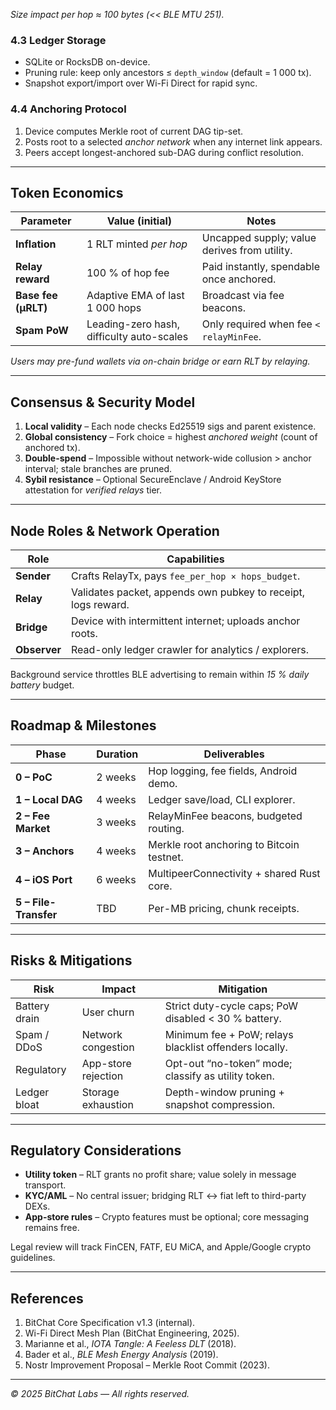 
*Size impact per hop ≈ 100 bytes (<< BLE MTU 251).*

### 4.3 Ledger Storage
* SQLite or RocksDB on-device.  
* Pruning rule: keep only ancestors ≤ `depth_window` (default = 1 000 tx).  
* Snapshot export/import over Wi-Fi Direct for rapid sync.

### 4.4 Anchoring Protocol
1. Device computes Merkle root of current DAG tip-set.  
2. Posts root to a selected *anchor network* when any internet link appears.  
3. Peers accept longest-anchored sub-DAG during conflict resolution.

---

## Token Economics

| Parameter | Value (initial) | Notes |
|-----------|-----------------|-------|
| **Inflation** | 1 RLT minted *per hop* | Uncapped supply; value derives from utility. |
| **Relay reward** | 100 % of hop fee | Paid instantly, spendable once anchored. |
| **Base fee (µRLT)** | Adaptive EMA of last 1 000 hops | Broadcast via fee beacons. |
| **Spam PoW** | Leading-zero hash, difficulty auto-scales | Only required when fee `< relayMinFee`. |

*Users may pre-fund wallets via on-chain bridge or earn RLT by relaying.*

---

## Consensus & Security Model

1. **Local validity** – Each node checks Ed25519 sigs and parent existence.  
2. **Global consistency** – Fork choice = highest *anchored weight* (count of anchored tx).  
3. **Double-spend** – Impossible without network-wide collusion > anchor interval; stale branches are pruned.  
4. **Sybil resistance** – Optional SecureEnclave / Android KeyStore attestation for *verified relays* tier.

---

## Node Roles & Network Operation

| Role | Capabilities |
|------|--------------|
| **Sender** | Crafts RelayTx, pays `fee_per_hop × hops_budget`. |
| **Relay** | Validates packet, appends own pubkey to receipt, logs reward. |
| **Bridge** | Device with intermittent internet; uploads anchor roots. |
| **Observer** | Read-only ledger crawler for analytics / explorers. |

Background service throttles BLE advertising to remain within *15 % daily battery* budget.

---

## Roadmap & Milestones

| Phase | Duration | Deliverables |
|-------|----------|--------------|
| **0 – PoC** | 2 weeks | Hop logging, fee fields, Android demo. |
| **1 – Local DAG** | 4 weeks | Ledger save/load, CLI explorer. |
| **2 – Fee Market** | 3 weeks | RelayMinFee beacons, budgeted routing. |
| **3 – Anchors** | 4 weeks | Merkle root anchoring to Bitcoin testnet. |
| **4 – iOS Port** | 6 weeks | MultipeerConnectivity + shared Rust core. |
| **5 – File-Transfer** | TBD | Per-MB pricing, chunk receipts. |

---

## Risks & Mitigations

| Risk | Impact | Mitigation |
|------|--------|-----------|
| Battery drain | User churn | Strict duty-cycle caps; PoW disabled < 30 % battery. |
| Spam / DDoS | Network congestion | Minimum fee + PoW; relays blacklist offenders locally. |
| Regulatory | App-store rejection | Opt-out “no-token” mode; classify as utility token. |
| Ledger bloat | Storage exhaustion | Depth-window pruning + snapshot compression. |

---

## Regulatory Considerations
* **Utility token** – RLT grants no profit share; value solely in message transport.  
* **KYC/AML** – No central issuer; bridging RLT ↔ fiat left to third-party DEXs.  
* **App-store rules** – Crypto features must be optional; core messaging remains free.

Legal review will track FinCEN, FATF, EU MiCA, and Apple/Google crypto guidelines.

---

## References
1. BitChat Core Specification v1.3 (internal).  
2. Wi-Fi Direct Mesh Plan (BitChat Engineering, 2025).  
3. Marianne et al., *IOTA Tangle: A Feeless DLT* (2018).  
4. Bader et al., *BLE Mesh Energy Analysis* (2019).  
5. Nostr Improvement Proposal – Merkle Root Commit (2023).

---

*© 2025 BitChat Labs — All rights reserved.*
